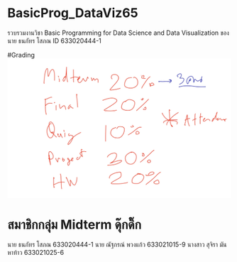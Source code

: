 # BasicProg_DataViz65
รวบรวมงานวิชา Basic Programming for Data Science and Data Visualization ของ นาย ธนภัทร โสภณ ID 633020444-1

#Grading
![grading imagel](Grading.jpg)

# สมาชิกกลุ่ม Midterm ดุ๊กดิ๊ก
  นาย ธนภัทร โสภณ 633020444-1
  นาย ณัฐกรณ์ พวงแก้ว 633021015-9
  นางสาว สุจิรา มันหาท้าว 633021025-6
